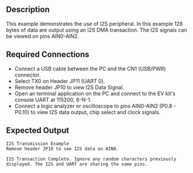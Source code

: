 ## Description

This example demonstrates the use of I2S peripheral. In this example 128 bytes of data are output using an I2S DMA transaction. The I2S signals can be viewed on pins AIN0-AIN2. 

## Required Connections

-   Connect a USB cable between the PC and the CN1 (USB/PWR) connector.
-   Select TX0 on Header JP11 (UART 0).
-   Remove header JP10 to view I2S Data Signal.
-   Open an terminal application on the PC and connect to the EV kit's console UART at 115200, 8-N-1.
-   Connect a logic analyzer or oscilloscope to pins AIN0-AIN2 (P0.8 - P0.10) to view I2S data output, chip select and clock signals.

## Expected Output

```
I2S Transmission Example
Remove header JP10 to see I2S data on AIN0.

I2S Transaction Complete. Ignore any random characters previously
displayed. The I2S and UART are sharing the same pins.
```
